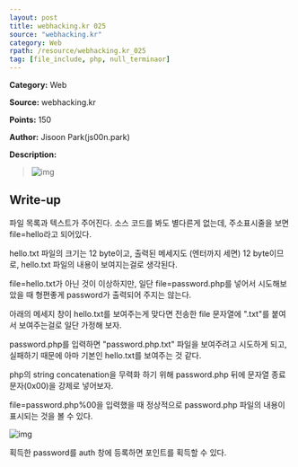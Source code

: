 ```yaml
---
layout: post
title: webhacking.kr 025
source: "webhacking.kr"
category: Web
rpath: /resource/webhacking.kr_025
tag: [file_include, php, null_terminaor] 
---
```


**Category:** Web

**Source:** webhacking.kr

**Points:** 150

**Author:** Jisoon Park(js00n.park)

**Description:** 

>![img]({{page.rpath|prepend:site.baseurl}}/prob.png)

## Write-up

파일 목록과 텍스트가 주어진다. 소스 코드를 봐도 별다른게 없는데, 주소표시줄을 보면 file=hello라고 되어있다.

hello.txt 파일의 크기는 12 byte이고, 출력된 메세지도 (엔터까지 세면) 12 byte이므로, hello.txt 파일의 내용이 보여지는걸로 생각된다.

file=hello.txt가 아닌 것이 이상하지만, 일단 file=password.php를 넣어서 시도해보았을 때 형편좋게 password가 출력되어 주지는 않는다.

아래의 메세지 창이 hello.txt를 보여주는게 맞다면 전송한 file 문자열에 ".txt"를 붙여서 보여주는걸로 일단 가정해 보자.

password.php를 입력하면 "password.php.txt" 파일을 보여주려고 시도하게 되고, 실패하기 때문에 아마 기본인 hello.txt를 보여주는 것 같다.

php의 string concatenation을 무력화 하기 위해 password.php 뒤에 문자열 종료 문자(0x00)을 강제로 넣어보자.

file=password.php%00을 입력했을 때 정상적으로 password.php 파일의 내용이 표시되는 것을 볼 수 있다.

![img]({{page.rpath|prepend:site.baseurl}}/flag.png)

획득한 password를 auth 창에 등록하면 포인트를 획득할 수 있다.
